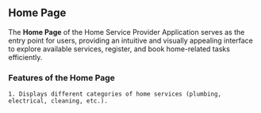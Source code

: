 ## Home Page

The **Home Page** of the Home Service Provider Application serves as the entry point for users, providing an intuitive and visually appealing interface to explore available services, register, and book home-related tasks efficiently.

### Features of the Home Page

    1. Displays different categories of home services (plumbing, electrical, cleaning, etc.).